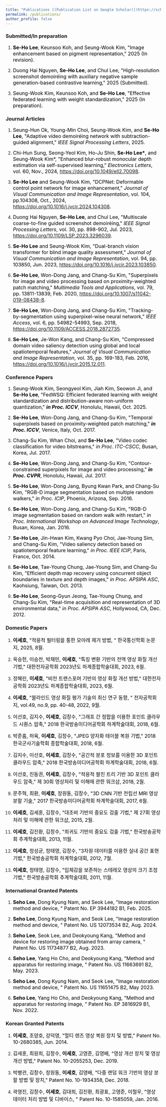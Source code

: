 ```yaml
---
title: "Publications [(Publication List on Google Scholar)](https://scholar.google.co.kr/citations?user=ZSEye9QAAAAJ&hl=ko)"
permalink: /publications/
author_profile: false
---
```




### Submitted/In preparation
1. <font size="3em" color="black"> <b>Se-Ho Lee</b>, Keunsoo Koh, and Seung-Wook Kim, "Image enhancement based on pigment representation," 2025 (In revision). </font>

1. <font size="3em" color="black"> Duong Hai Nguyen, <b>Se-Ho Lee</b>, and Chul Lee, "High-resolution screenshot demoiréing with auxiliary negative sample generation-based contrastive learning," 2025 (Submitted). </font>

1. <font size="3em" color="black"> Seung-Wook Kim, Keunsoo Koh, and <b>Se-Ho Lee</b>, "Effective federated learning with weight standardization," 2025 (In preparation). </font>








### Journal Articles
1. <font size="3em" color="black"> Seung-Hun Ok, Young-Min Choi, Seung-Wook Kim, and <b>Se-Ho Lee</b>, "Adaptive video demoiréing network with subtraction-guided alignment," <i>IEEE Signal Processing Letters</i>, 2025. </font>

1. <font size="3em" color="black"> Chi-Hun Sung, Seong-Yeol Kim, Ho-Ju Shin, <b>Se-Ho Lee*</b>, and Seung-Wook Kim*, "Enhanced blur-robust monocular depth estimation via self-supervised learning," <i>Electronics Letters</i>, vol. 60, Nov., 2024, <A href = "https://doi.org/10.1049/ell2.70098"> https://doi.org/10.1049/ell2.70098</A>.</font>

1. <font size="3em" color="black"> <b>Se-Ho Lee</b> and Seung-Wook Kim, "DCPNet: Deformable control point network for image enhancement," <i>Journal of Visual Communication and Image Representation</i>, vol. 104, pp.104308, Oct., 2024,  <A href = "https://doi.org/10.1016/j.jvcir.2024.104308"> https://doi.org/10.1016/j.jvcir.2024.104308</A>.</font>

1. <font size="3em" color="black"> Duong Hai Nguyen, <b>Se-Ho Lee</b>, and Chul Lee, "Multiscale coarse-to-fine guided screenshot demoiréing," <i>IEEE Signal Processing Letters</i>, vol. 30, pp. 898-902, Jul. 2023, <A href = "https://doi.org/10.1109/LSP.2023.3296039"> https://doi.org/10.1109/LSP.2023.3296039</A>.</font>

1. <font size="3em" color="black"> <b>Se-Ho Lee</b> and Seung-Wook Kim, "Dual-branch vision transformer for blind image quality assessment," <i>Journal of Visual Communication and Image Representation</i>, vol. 94, pp. 103850, Jun. 2023, <A href = "https://doi.org/10.1016/j.jvcir.2023.103850"> https://doi.org/10.1016/j.jvcir.2023.103850</A>.</font>

1. <font size="3em" color="black"> <b>Se-Ho Lee</b>, Won-Dong Jang, and Chang-Su Kim, "Superpixels for image and video processing based on proximity-weighted patch matching," <i>Multimedia Tools and Applications</i>, vol. 79, pp. 13811-13839, Feb. 2020, <A href = "https://doi.org/10.1007/s11042-019-08438-8">https://doi.org/10.1007/s11042-019-08438-8</A>.</font>

1. <font size="3em" color="black"> <b>Se-Ho Lee</b>, Won-Dong Jang, and Chang-Su Kim, "Tracking-by-segmentation using superpixel-wise neural network," <i>IEEE Access</i>, vol. 6, pp. 54982-54993, Sep. 2018, <A href = "https://doi.org/10.1109/ACCESS.2018.2872735">https://doi.org/10.1109/ACCESS.2018.2872735</A>. </font>

1. <font size="3em" color="black"> <b>Se-Ho Lee</b>, Je-Won Kang, and Chang-Su Kim, "Compressed domain video saliency detection using global and local spatiotemporal features," <i>Journal of Visual Communication and Image Representation</i>, vol. 35, pp. 169-183, Feb. 2016, <A href = "https://doi.org/10.1016/j.jvcir.2015.12.011">https://doi.org/10.1016/j.jvcir.2015.12.011</A>. </font>

### Conference Papers

1. <font size="3em" color="black"> Seung-Wook Kim, Seongyeol Kim, Jiah Kim, Seowon Ji, and <b>Se-Ho Lee</b>, "FedWSQ: Efficient federated learning with weight standardization and distribution-aware non-uniform quantization," <i><b>in Proc. ICCV</b></i>, Honolulu, Hawaii, Oct. 2025. </font>

1. <font size="3em" color="black"> <b>Se-Ho Lee</b>, Won-Dong Jang, and Chang-Su Kim, "Temporal superpixels based on proximity-weighted patch matching," <i><b>in Proc. ICCV</b></i>, Venice, Italy, Oct. 2017. </font>

1. <font size="3em" color="black"> Chang-Su Kim, Whan Choi, and <b>Se-Ho Lee</b>, "Video codec classification for video bitstreams," <i>in Proc. ITC-CSCC</i>, Busan, Korea, Jul. 2017. </font>

1. <font size="3em" color="black"> <b>Se-Ho Lee</b>, Won-Dong Jang, and Chang-Su Kim, "Contour-constrained superpixels for image and video processing," <i><b>in Proc. CVPR</b></i>, Honolulu, Hawaii, Jul. 2017. </font>

1. <font size="3em" color="black"> <b>Se-Ho Lee</b>, Won-Dong Jang, Byung Kwan Park, and Chang-Su Kim, "RGB-D image segmentation based on multiple random walkers," <i>in Proc. ICIP</i>, Phoenix, Arizona, Sep. 2016. </font>

1. <font size="3em" color="black"> <b>Se-Ho Lee</b>, Won-Dong Jang, and Chang-Su Kim, "RGB-D image segmentation based on random walk with restart," <i>in Proc. International Workshop on Advanced Image Technology</i>, Busan, Korea, Jan. 2016. </font>

1. <font size="3em" color="black"> <b>Se-Ho Lee</b>, Jin-Hwan Kim, Kwang Pyo Choi, Jae-Young Sim, and Chang-Su Kim, "Video saliency detection based on spatiotemporal feature learning," <i>in Proc. IEEE ICIP</i>, Paris, France, Oct. 2014. </font>

1. <font size="3em" color="black"> <b>Se-Ho Lee</b>, Tae-Young Chung, Jae-Young Sim, and Chang-Su Kim, "Efficient depth map recovery using concurrent object boundaries in texture and depth images," <i>in Proc. APSIPA ASC</i>, Kaohsiung, Taiwan, Oct. 2013. </font>

1. <font size="3em" color="black"> <b>Se-Ho Lee</b>, Seong-Gyun Jeong, Tae-Young Chung, and Chang-Su Kim, "Real-time acquisition and representation of 3D environmental data," <i>in Proc. APSIPA ASC</i>, Hollywood, CA, Dec. 2012. </font>

### Domestic Papers

1. <font size="3em" color="black"> <b>이세호</b>, "적응적 필터링을 통한 모아레 제거 방법, " 한국통신학회 논문지, 2025, 8월. </font>

1. <font size="3em" color="black"> 옥승헌, 이승찬, 박재민, <b>이세호</b>, "특징 변환 기반의 전역 영상 화질 개선 기법," 대한전자공학회 2023년도 하계종합학술대회, 2023, 6월. </font>

1. <font size="3em" color="black"> 정혜린, <b>이세호</b>, "비전 트랜스포머 기반의 영상 화질 개선 방법," 대한전자공학회 2023년도 하계종합학술대회, 2023, 6월. </font>

1. <font size="3em" color="black"> <b>이세호</b>, "블라인드 영상 화질 평가 기술의 최신 연구 동향, " 전자공학회지, vol.49, no.9, pp. 40-48, 2022, 9월. </font>

1. <font size="3em" color="black"> 이선호, 김지수, <b>이세호</b>, 김창수, "그래프 간 정합을 이용한 포인트 클라우드 시퀀스 압축," 2018 한국방송미디어공학회 하계학술대회, 2018, 6월. </font>

1. <font size="3em" color="black"> 박준흠, 허육, <b>이세호</b>, 김창수, "JPEG 양자화 테이블 복원 기법," 2018 한국군사기술학회 종합학술대회, 2018, 6월. </font>

1. <font size="3em" color="black"> 김지수, 이선호, <b>이세호</b>, 김창수, "공간적 분포 정보를 이용한 3D 포인트 클라우드 압축," 2018 한국방송미디어공학회 하계학술대회, 2018, 6월. </font>

1. <font size="3em" color="black"> 이선호, 진동권, <b>이세호</b>, 김창수, "적응적 팔진 트리 기반 3D 포인트 클라우드 압축," 제 30회 영상처리 및 이해에 관한 워크샵, 2018, 2월. </font>

1. <font size="3em" color="black"> 문주혁, 최환, <b>이세호</b>, 장원동, 김창수, "3D CNN 기반 전립선 MRI 영상 분할 기술," 2017 한국방송미디어공학회 하계학술대회, 2017, 6월. </font>

1. <font size="3em" color="black"> <b>이세호</b>, 김세훈, 김창수, "대조비 기반의 중요도 검출 기법," 제 27회 영상처리 및 이해에 관한 워크샵, 2015, 2월. </font>

1. <font size="3em" color="black"> <b>이세호</b>, 김진환, 김창수, "희귀도 기반의 중요도 검출 기법," 한국방송공학회 추계학술대회, 2013, 11월. </font>

1. <font size="3em" color="black"> <b>이세호</b>, 정성균, 정태영, 김창수, "3차원 데이터를 이용한 실내 공간 표현 기법," 한국방송공학회 하계학술대회, 2012, 7월. </font>

1. <font size="3em" color="black"> <b>이세호</b>, 정태영, 김창수, "입체감을 보존하는 스테레오 영상의 크기 조정 기법," 한국방송공학회 추계학술대회, 2011, 11월. </font>


### International Granted Patents

1. <font size="3em" color="black"> <b>Seho Lee</b>, Dong Kyung Nam, and Seok Lee, "Image restoration method and device, " Patent No. EP 3944182 B1, Feb. 2025. </font>

1. <font size="3em" color="black"> <b>Seho Lee</b>, Dong Kyung Nam, and Seok Lee, "Image restoration method and device, " Patent No. US 12073534 B2, Aug. 2024. </font>

1. <font size="3em" color="black"> <b>Seho Lee</b>, Seok Lee, and Deokyoung Kang, "Method and device for restoring image obtained from array camera, " Patent No. US 11734877 B2, Aug. 2023. </font>

1. <font size="3em" color="black"> <b>Seho Lee</b>, Yang Ho Cho, and Deokyoung Kang, "Method and apparatus for restoring image, " Patent No. US 11663691 B2, May. 2023. </font>

1. <font size="3em" color="black"> <b>Seho Lee</b>, Dong Kyung Nam, and Seok Lee, "Image restoration method and device, " Patent No. US 11651475 B2, May 2023. </font>

1. <font size="3em" color="black"> <b>Seho Lee</b>, Yang Ho Cho, and Deokyoung Kang, "Method and apparatus for restoring image, " Patent No. EP 3816929 B1, Nov. 2022. </font>



### Korean Granted Patents

1. <font size="3em" color="black"> <b>이세호</b>, 조양호, 강덕영, "멀티 렌즈 영상 복원 장치 및 방법," Patent No. 10-2680385, Jun. 2014. </font>

1. <font size="3em" color="black"> 김세훈, 최원희, 김창수, <b>이세호</b>, 고영준, 김영배, "영상 개선 장치 및 영상 개선 방법," Patent No. 10-2055253, Dec. 2019. </font>

1. <font size="3em" color="black"> 박병관, 김창수, 장원동, <b>이세호</b>, 김영배, "다중 랜덤 워크 기반의 영상 분할 방법 및 장치," Patent No. 10-1934358, Dec. 2018. </font>

1. <font size="3em" color="black"> 곽영진, 김창수, <b>이세호</b>, 김대희, 김진환, 최광표, 고영준, 이철우, "영상 데이터 처리 방법 및 디바이스, " Patent No. 10-1585059, Jan. 2016. </font>


